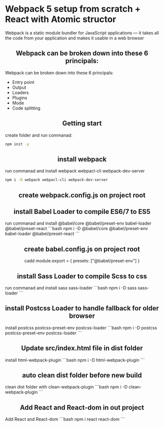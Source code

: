   <h1>Webpack 5 setup from scratch + React with Atomic structor</h1>
  <p>
    Webpack is a static module bundler for JavaScript applications — it takes all the code from your application and makes it usable in a web browser
  </p>
</div>

<h2 align="center">Webpack can be broken down into these 6 principals:</h2>Webpack can be broken down into these 6 principals:
</h2>
<ul align="left">
<li>Entry point</li>
<li>Output</li>
<li>Loaders</li>
<li>Plugins</li>
<li>Mode</li>
<li>Code splitting</li>
</ul>

<h2 align="center">Getting start</h2>
create folder and run commanad:

```bash
npm init -y
```
<h2 align="center">install webpack</h2>
run commanad and install webpack webpacl-cli webpack-dev-server

```bash
npm i -D webpack webpacl-cli webpack-dev-server
```
<h2 align="center">create webpack.config.js on project root</h2>

<h2 align="center">install Babel Loader to compile ES6/7 to ES5</h2>
run commanad and install @babel/core @babel/preset-env babel-loader @babel/preset-react
```bash
npm i -D @babel/core @babel/preset-env babel-loader @babel/preset-react
```
<h2 align="center">create babel.config.js on project root</h2>

<p align="center">cadd module.export = { presets: ["@babel/preset-env"] }</p>

<h2 align="center">install Sass Loader to compile Scss to css</h2>
run commanad and install sass sass-loader
```bash
npm i -D sass sass-loader
```

<h2 align="center">install Postcss Loader to handle fallback for older browser</h2>
install postcss postcss-preset-env postcss-loader
```bash
npm i -D postcss postcss-preset-env postcss-loader
```

<h2 align="center">Update src/index.html file in dist folder</h2>
install html-webpack-plugin
```bash
npm i -D html-webpack-plugin
```

<h2 align="center">auto clean dist folder before new build</h2>
clean dist folder with clean-webpack-plugin
```bash
npm i -D clean-webpack-plugin
```

<h2 align="center">Add  React and React-dom in out project</h2>
Add React and React-dom
```bash
npm i react react-dom
```



